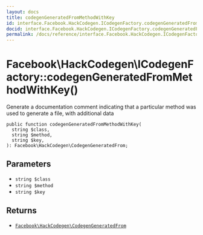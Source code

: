 ```yaml
---
layout: docs
title: codegenGeneratedFromMethodWithKey
id: interface.Facebook.HackCodegen.ICodegenFactory.codegenGeneratedFromMethodWithKey
docid: interface.Facebook.HackCodegen.ICodegenFactory.codegenGeneratedFromMethodWithKey
permalink: /docs/reference/interface.Facebook.HackCodegen.ICodegenFactory.codegenGeneratedFromMethodWithKey.md
---
```

# Facebook\\HackCodegen\\ICodegenFactory::codegenGeneratedFromMethodWithKey()




Generate a documentation comment indicating that a particular method was
used to generate a file, with additional data







``` Hack
public function codegenGeneratedFromMethodWithKey(
  string $class,
  string $method,
  string $key,
): Facebook\HackCodegen\CodegenGeneratedFrom;
```




## Parameters




- ` string $class `
- ` string $method `
- ` string $key `




## Returns




+ [` Facebook\HackCodegen\CodegenGeneratedFrom `](<class.Facebook.HackCodegen.CodegenGeneratedFrom.md>)